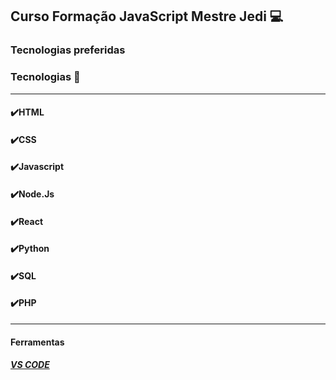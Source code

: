 ## Curso Formação JavaScript Mestre Jedi :computer:



### Tecnologias preferidas



### Tecnologias 🚀

------

#### :heavy_check_mark:HTML

#### :heavy_check_mark:CSS

#### :heavy_check_mark:Javascript

#### :heavy_check_mark:Node.Js

#### :heavy_check_mark:React

#### :heavy_check_mark:Python

#### :heavy_check_mark:SQL

#### :heavy_check_mark:PHP

------

#### Ferramentas

##### [VS CODE](https://code.visualstudio.com/)







